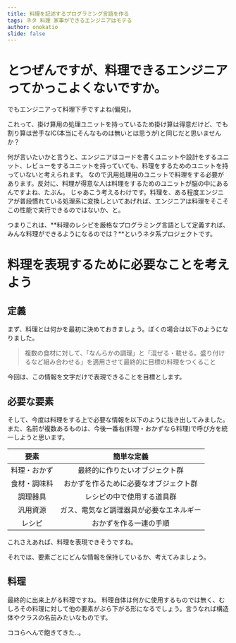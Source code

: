 ```yaml
---
title: 料理を記述するプログラミング言語を作る
tags: ネタ 料理 家事ができるエンジニアはモテる
author: onokatio
slide: false
---
```

# とつぜんですが、料理できるエンジニアってかっこよくないですか。

でもエンジニアって料理下手ですよね(偏見)。

これって、掛け算用の処理ユニットを持っているため掛け算は得意だけど、でも割り算は苦手なIC(本当にそんなものは無いとは思うが)と同じだと思いませんか？

何が言いたいかと言うと、エンジニアはコードを書くユニットや設計をするユニット、レビューをするユニットを持っていても、料理をするためのユニットを持っていないと考えられます。
なので汎用処理用のユニットで料理をする必要があります。反対に、料理が得意な人は料理をするためのユニットが脳の中にあるんですよね、たぶん。
じゃあこう考えるわけです。料理を、ある程度エンジニアが普段慣れている処理系に変換しといてあげれば、エンジニアは料理をそこそこの性能で実行できるのではないか、と。

つまりこれは、**料理のレシピを厳格なプログラミング言語として定義すれば、みんな料理ができるようになるのでは？**というネタ系プロジェクトです。

# 料理を表現するために必要なことを考えよう

## 定義
まず、料理とは何かを最初に決めておきましょう。ぼくの場合は以下のようになりました。

> 複数の食材に対して、「なんらかの調理」と「混ぜる・載せる。盛り付けるなど組み合わせる」を適用させて最終的に目標の料理をつくること

今回は、この情報を文字だけで表現できることを目標とします。

## 必要な要素

そして、今度は料理をする上で必要な情報を以下のように抜き出してみました。
また、名前が複数あるものは、今後一番右(料理・おかずなら料理)で呼び方を統一しようと思います。

|要素|簡単な定義|
|:-:|:-:|
|料理・おかず|最終的に作りたいオブジェクト群|
|食材・調味料|おかずを作るために必要なオブジェクト群|
|調理器具|レシピの中で使用する道具群|
|汎用資源|ガス、電気など調理器具が必要なエネルギー|
|レシピ|おかずを作る一連の手順|

これさえあれば、料理を表現できそうですね。

それでは、要素ごとにどんな情報を保持しているか、考えてみましょう。

## 料理

最終的に出来上がる料理ですね。
料理自体は何かに使用するものでは無く、むしろその料理に対して他の要素がぶら下がる形になるでしょう。言うなれば構造体やクラスの名前みたいなものです。

ココらへんで飽きてきた‥。

